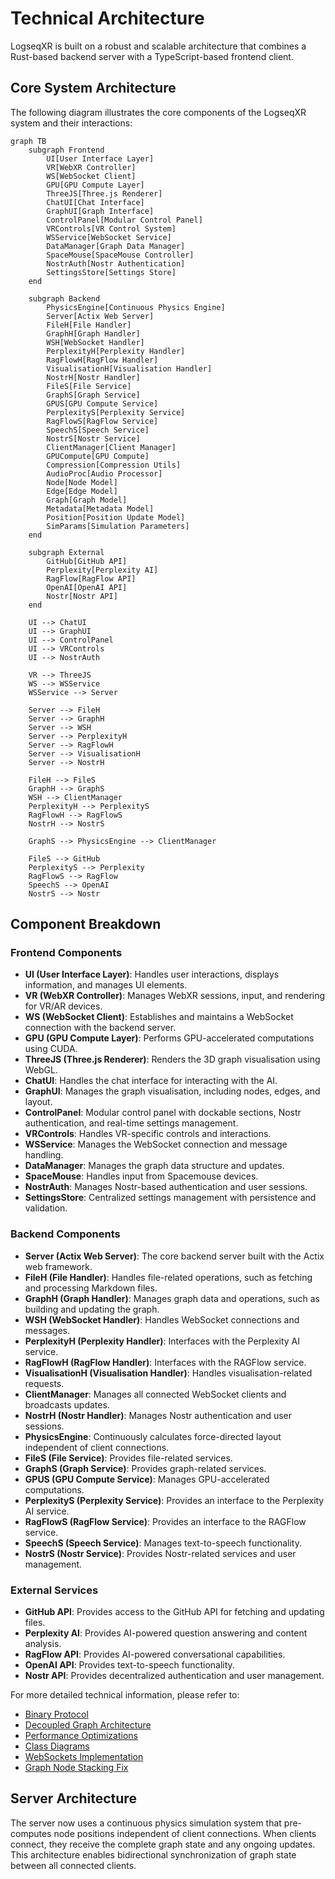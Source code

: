 # Technical Architecture

LogseqXR is built on a robust and scalable architecture that combines a Rust-based backend server with a TypeScript-based frontend client.

## Core System Architecture

The following diagram illustrates the core components of the LogseqXR system and their interactions:

```mermaid
graph TB
    subgraph Frontend
        UI[User Interface Layer]
        VR[WebXR Controller]
        WS[WebSocket Client]
        GPU[GPU Compute Layer]
        ThreeJS[Three.js Renderer]
        ChatUI[Chat Interface]
        GraphUI[Graph Interface]
        ControlPanel[Modular Control Panel]
        VRControls[VR Control System]
        WSService[WebSocket Service]
        DataManager[Graph Data Manager]
        SpaceMouse[SpaceMouse Controller]
        NostrAuth[Nostr Authentication]
        SettingsStore[Settings Store]
    end

    subgraph Backend
        PhysicsEngine[Continuous Physics Engine]
        Server[Actix Web Server]
        FileH[File Handler]
        GraphH[Graph Handler]
        WSH[WebSocket Handler]
        PerplexityH[Perplexity Handler]
        RagFlowH[RagFlow Handler]
        VisualisationH[Visualisation Handler]
        NostrH[Nostr Handler]
        FileS[File Service]
        GraphS[Graph Service]
        GPUS[GPU Compute Service]
        PerplexityS[Perplexity Service]
        RagFlowS[RagFlow Service]
        SpeechS[Speech Service]
        NostrS[Nostr Service]
        ClientManager[Client Manager]
        GPUCompute[GPU Compute]
        Compression[Compression Utils]
        AudioProc[Audio Processor]
        Node[Node Model]
        Edge[Edge Model]
        Graph[Graph Model]
        Metadata[Metadata Model]
        Position[Position Update Model]
        SimParams[Simulation Parameters]
    end

    subgraph External
        GitHub[GitHub API]
        Perplexity[Perplexity AI]
        RagFlow[RagFlow API]
        OpenAI[OpenAI API]
        Nostr[Nostr API]
    end

    UI --> ChatUI
    UI --> GraphUI
    UI --> ControlPanel
    UI --> VRControls
    UI --> NostrAuth

    VR --> ThreeJS
    WS --> WSService
    WSService --> Server

    Server --> FileH
    Server --> GraphH
    Server --> WSH
    Server --> PerplexityH
    Server --> RagFlowH
    Server --> VisualisationH
    Server --> NostrH

    FileH --> FileS
    GraphH --> GraphS
    WSH --> ClientManager
    PerplexityH --> PerplexityS
    RagFlowH --> RagFlowS
    NostrH --> NostrS
    
    GraphS --> PhysicsEngine --> ClientManager

    FileS --> GitHub
    PerplexityS --> Perplexity
    RagFlowS --> RagFlow
    SpeechS --> OpenAI
    NostrS --> Nostr
```

## Component Breakdown

### Frontend Components

- **UI (User Interface Layer)**: Handles user interactions, displays information, and manages UI elements.
- **VR (WebXR Controller)**: Manages WebXR sessions, input, and rendering for VR/AR devices.
- **WS (WebSocket Client)**: Establishes and maintains a WebSocket connection with the backend server.
- **GPU (GPU Compute Layer)**: Performs GPU-accelerated computations using CUDA.
- **ThreeJS (Three.js Renderer)**: Renders the 3D graph visualisation using WebGL.
- **ChatUI**: Handles the chat interface for interacting with the AI.
- **GraphUI**: Manages the graph visualisation, including nodes, edges, and layout.
- **ControlPanel**: Modular control panel with dockable sections, Nostr authentication, and real-time settings management.
- **VRControls**: Handles VR-specific controls and interactions.
- **WSService**: Manages the WebSocket connection and message handling.
- **DataManager**: Manages the graph data structure and updates.
- **SpaceMouse**: Handles input from Spacemouse devices.
- **NostrAuth**: Manages Nostr-based authentication and user sessions.
- **SettingsStore**: Centralized settings management with persistence and validation.

### Backend Components

- **Server (Actix Web Server)**: The core backend server built with the Actix web framework.
- **FileH (File Handler)**: Handles file-related operations, such as fetching and processing Markdown files.
- **GraphH (Graph Handler)**: Manages graph data and operations, such as building and updating the graph.
- **WSH (WebSocket Handler)**: Handles WebSocket connections and messages.
- **PerplexityH (Perplexity Handler)**: Interfaces with the Perplexity AI service.
- **RagFlowH (RagFlow Handler)**: Interfaces with the RAGFlow service.
- **VisualisationH (Visualisation Handler)**: Handles visualisation-related requests.
- **ClientManager**: Manages all connected WebSocket clients and broadcasts updates.
- **NostrH (Nostr Handler)**: Manages Nostr authentication and user sessions.
- **PhysicsEngine**: Continuously calculates force-directed layout independent of client connections.
- **FileS (File Service)**: Provides file-related services.
- **GraphS (Graph Service)**: Provides graph-related services.
- **GPUS (GPU Compute Service)**: Manages GPU-accelerated computations.
- **PerplexityS (Perplexity Service)**: Provides an interface to the Perplexity AI service.
- **RagFlowS (RagFlow Service)**: Provides an interface to the RAGFlow service.
- **SpeechS (Speech Service)**: Manages text-to-speech functionality.
- **NostrS (Nostr Service)**: Provides Nostr-related services and user management.

### External Services

- **GitHub API**: Provides access to the GitHub API for fetching and updating files.
- **Perplexity AI**: Provides AI-powered question answering and content analysis.
- **RagFlow API**: Provides AI-powered conversational capabilities.
- **OpenAI API**: Provides text-to-speech functionality.
- **Nostr API**: Provides decentralized authentication and user management.

For more detailed technical information, please refer to:
- [Binary Protocol](../technical/binary-protocol.md)
- [Decoupled Graph Architecture](../technical/decoupled-graph-architecture.md)
- [Performance Optimizations](../technical/performance.md)
- [Class Diagrams](../technical/class-diagrams.md)
- [WebSockets Implementation](../api/websocket-updated.md)
- [Graph Node Stacking Fix](../technical/graph-node-stacking-fix.md)

## Server Architecture

The server now uses a continuous physics simulation system that pre-computes node positions independent of client connections. When clients connect, they receive the complete graph state and any ongoing updates. This architecture enables bidirectional synchronization of graph state between all connected clients.